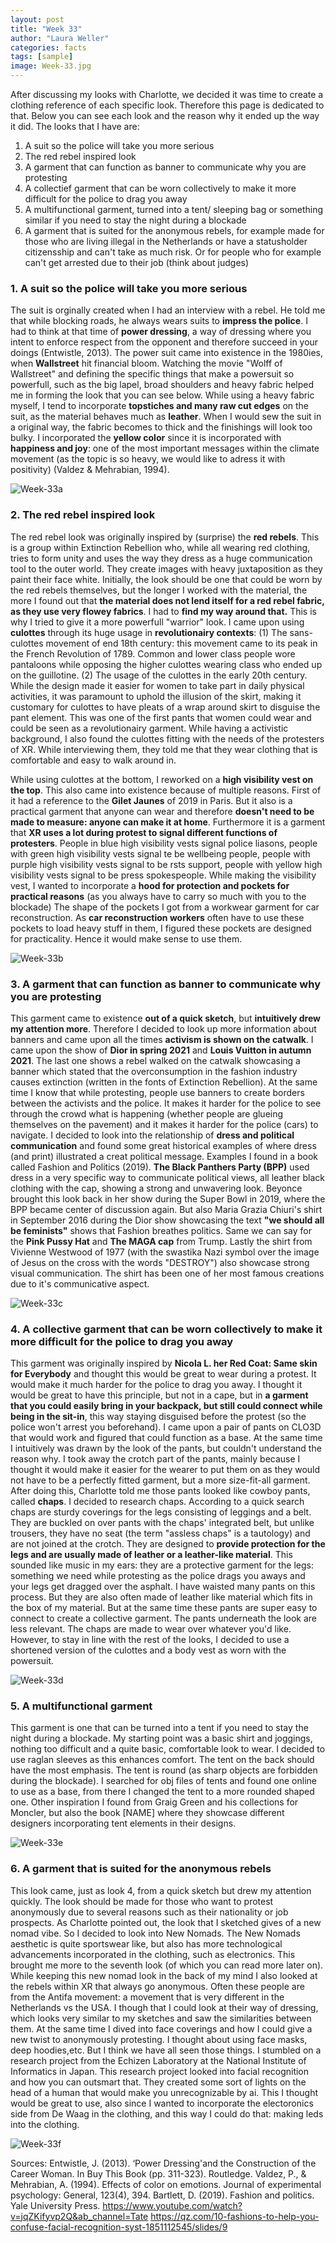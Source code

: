 ```yaml
---
layout: post
title: "Week 33"
author: "Laura Weller"
categories: facts
tags: [sample]
image: Week-33.jpg
---
```


After discussing my looks with Charlotte, we decided it was time to create a clothing reference of each specific look. Therefore this page is dedicated to that. Below you can see each look and the reason why it ended up the way it did. The looks that I have are:
1. A suit so the police will take you more serious
2. The red rebel inspired look
3. A garment that can function as banner to communicate why you are protesting
4. A collectief garment that can be worn collectively to make it more difficult for the police to drag you away
5. A multifunctional garment, turned into a tent/ sleeping bag or something similar if you need to stay the night during a blockade
6. A garment that is suited for the anonymous rebels, for example made for those who are living illegal in the Netherlands or have a statusholder citizensship and can't take as much risk. Or for people who for example can't get arrested due to their job (think about judges)

### 1. A suit so the police will take you more serious

The suit is orginally created when I had an interview with a rebel. He told me that while blocking roads, he always wears suits to **impress the police**. I had to think at that time of **power dressing**, a way of dressing where you intent to enforce respect from the opponent and therefore succeed in your doings (Entwistle, 2013). The power suit came into existence in the 1980ies, when **Wallstreet** hit financial bloom. Watching the movie "Wolff of Wallstreet" and defining the specific things that make a powersuit so powerfull, such as the big lapel, broad shoulders and heavy fabric helped me in forming the look that you can see below. While using a heavy fabric myself, I tend to incorporate **topstiches and many raw cut edges** on the suit, as the material behaves much as **leather**. When I would sew the suit in a original way, the fabric becomes to thick and the finishings will look too bulky. I incorporated the **yellow color** since it is incorporated with **happiness and joy**: one of the most important messages within the climate movement (as the topic is so heavy, we would like to adress it with positivity) (Valdez & Mehrabian, 1994). 

<img src="./assets/img/Week-33a.jpg" alt="Week-33a"> 

### 2. The red rebel inspired look

The red rebel look was originally inspired by (surprise) the **red rebels**. This is a group within Extinction Rebellion who, while all wearing red clothing, tries to form unity and uses the way they dress as a huge communication tool to the outer world. They create images with heavy juxtaposition as they paint their face white. Initially, the look should be one that could be worn by the red rebels themselves, but the longer I worked with the material, the more I found out that **the material does not lend itself for a red rebel fabric, as they use very flowey fabrics**. I had to **find my way around that.** This is why I tried to give it a more powerfull "warrior" look. I came upon using **culottes** through its huge usage in **revolutionairy contexts**: (1) The sans-culottes movement of end 18th century: this movement came to its peak in the French Revolution of 1789. Common and lower class people wore pantaloons while opposing the higher culottes wearing class who ended up on the guillotine. (2) The usage of the culottes in the early 20th century. While the design made it easier for women to take part in daily physical activities, it was paramount to uphold the illusion of the skirt, making it customary for culottes to have pleats of a wrap around skirt to disguise the pant element. This was one of the first pants that women could wear and could be seen as a revolutionairy garment. While having a  activistic background, I also found the culottes fitting with the needs of the protesters of XR. While interviewing them, they told me that they wear clothing that is comfortable and easy to walk around in. 

While using culottes at the bottom, I reworked on a **high visibility vest on the top**. This also came into existence because of multiple reasons. First of it had a reference to the **Gilet Jaunes** of 2019 in Paris. But it also is a practical garment that anyone can wear and therefore **doesn't need to be made to measure: anyone can make it at home**. Furthermore it is a garment that **XR uses a lot during protest to signal different functions of protesters**. People in blue high visibility vests signal police liasons, people with green high visibility vests signal te be wellbeing people, people with purple high visibility vests signal to be rsts support, people with yellow high visibility vests signal to be press spokespeople. While making the visibility vest, I wanted to incorporate a **hood for protection and pockets for practical reasons** (as you always have to carry so much with you to the blockade) The shape of the pockets I got from a workwear garment for car reconstruction. As **car reconstruction workers** often have to use these pockets to load heavy stuff in them, I figured these pockets are designed for practicality. Hence it would make sense to use them. 

<img src="./assets/img/Week-33b.jpg" alt="Week-33b"> 

### 3. A garment that can function as banner to communicate why you are protesting
This garment came to existence **out of a quick sketch**, but **intuitively drew my attention more**. Therefore I decided to look up more information about banners and came upon all the times **activism is shown on the catwalk**. I came upon the show of **Dior in spring 2021** and **Louis Vuitton in autumn 2021**. The last one shows a rebel walked on the catwalk showcasing a banner which stated that the overconsumption in the fashion industry causes extinction (written in the fonts of Extinction Rebellion). At the same time I know that while protesting, people use banners to create borders between the activists and the police. It makes it harder for the police to see through the crowd what is happening (whether people are glueing themselves on the pavement) and it makes it harder for the police (cars) to navigate. I decided to look into the relationship of **dress and political communication** and found some great historical examples of where dress (and print) illustrated a creat political message. Examples I found in a book called Fashion and Politics (2019). **The Black Panthers Party (BPP)** used dress in a very specific way to communicate political views, all leather black clothing with the cap, showing a strong and unwavering look. Beyonce brought this look back in her show during the Super Bowl in 2019, where the BPP became center of discussion again. But also Maria Grazia Chiuri's shirt in September 2016 during the Dior show showcasing the text **"we should all be feminists"** shows that Fashion breathes politics. Same we can say for the **Pink Pussy Hat** and **The MAGA cap** from Trump. Lastly the shirt from Vivienne Westwood of 1977 (with the swastika Nazi symbol over the image of Jesus on the cross with the words "DESTROY") also showcase strong visual communication. The shirt has been one of her most famous creations due to it's communicative aspect. 

<img src="./assets/img/Week-33c.jpg" alt="Week-33c"> 

### 4. A collective garment that can be worn collectively to make it more difficult for the police to drag you away
This garment was originally inspired by **Nicola L. her Red Coat: Same skin for Everybody** and thought this would be great to wear during a protest. It would make it much harder for the police to drag you away. I thought it would be great to have this principle, but not in a cape, but in **a garment that you could easily bring in your backpack, but still could connect while being in the sit-in**, this way staying disguised before the protest (so the police won't arrest you beforehand). I came upon a pair of pants on CLO3D that would work and figured that could function as a base. At the same time I intuitively was drawn by the look of the pants, but couldn't understand the reason why. I took away the crotch part of the pants, mainly because I thought it would make it easier for the wearer to put them on as they would not have to be a perfectly fitted garment, but a more size-fit-all garment. After doing this, Charlotte told me those pants looked like cowboy pants, called **chaps**. I decided to research chaps. According to a quick search chaps are sturdy coverings for the legs consisting of leggings and a belt. They are buckled on over pants with the chaps' integrated belt, but unlike trousers, they have no seat (the term "assless chaps" is a tautology) and are not joined at the crotch. They are designed to **provide protection for the legs and are usually made of leather or a leather-like material**. This sounded like music in my ears: they are a protective garment for the legs: something we need while protesting as the police drags you aways and your legs get dragged over the asphalt. I have waisted many pants on this process. But they are also often made of leather like material which fits in the box of my material. But at the same time these pants are super easy to connect to create a collective garment. 
The pants underneath the look are less relevant. The chaps are made to wear over whatever you'd like. However, to stay in line with the rest of the looks, I decided to use a shortened version of the culottes and a body vest as worn with the powersuit. 

<img src="./assets/img/Week-33d.jpg" alt="Week-33d"> 

### 5. A multifunctional garment
This garment is one that can be turned into a tent if you need to stay the night during a blockade. My starting point was a basic shirt and joggings, nothing too difficult and a quite basic, comfortable look to wear. I decided to use raglan sleeves as this enhances comfort. The tent on the back should have the most emphasis. The tent is round (as sharp objects are forbidden during the blockade). I searched for obj files of tents and found one online to use as a base, from there I changed the tent to a more rounded shaped one. Other inspiration I found from Graig Green and his collections for Moncler, but also the book [NAME] where they showcase different designers incorporating tent elements in their designs. 

<img src="./assets/img/Week-33e.jpg" alt="Week-33e"> 

### 6. A garment that is suited for the anonymous rebels
This look came, just as look 4, from a quick sketch but drew my attention quickly. The look should be made for those who want to protest anonymously due to several reasons such as their nationality or job prospects. As Charlotte pointed out, the look that I sketched gives of a new nomad vibe. So I decided to look into New Nomads. The New Nomads aesthetic is quite sportswear like, but also has more technological advancements incorporated in the clothing, such as electronics. This brought me more to the seventh look (of which you can read more later on). While keeping this new nomad look in the back of my mind I also looked at the rebels within XR that always go anonymous. Often these people are from the Antifa movement: a movement that is very different in the Netherlands vs the USA. I though that I could look at their way of dressing, which looks very similar to my sketches and saw the similarities between them. At the same time I dived into face coverings and how I could give a new twist to anonymously protesting. I thought about using face masks, deep hoodies,etc. But I think we have all seen those things. I stumbled on a research project from the Echizen Laboratory at the National Institute of Informatics in Japan. This research project looked into facial recognition and how you can outsmart that. They created some sort of lights on the head of a human that would make you unrecognizable by ai. This I thought would be great to use, also since I wanted to incorporate the electoronics side from De Waag in the clothing, and this way I could do that: making leds into the clothing. 

<img src="./assets/img/Week-33f.jpg" alt="Week-33f"> 

Sources:
Entwistle, J. (2013). ‘Power Dressing'and the Construction of the Career Woman. In Buy This Book (pp. 311-323). Routledge.
Valdez, P., & Mehrabian, A. (1994). Effects of color on emotions. Journal of experimental psychology: General, 123(4), 394.
Bartlett, D. (2019). Fashion and politics. Yale University Press.
https://www.youtube.com/watch?v=jqZKifyvp2Q&ab_channel=Tate
https://qz.com/10-fashions-to-help-you-confuse-facial-recognition-syst-1851112545/slides/9
